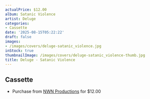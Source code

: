 ```yaml
---
actualPrice: $12.00
album: Satanic Violence
artist: Deluge
categories:
- Cassette
date: '2025-08-15T05:22:22'
draft: false
images:
- /images/covers/deluge-satanic_violence.jpg
inStock: true
thumbnailImage: /images/covers/deluge-satanic_violence-thumb.jpg
title: Deluge - Satanic Violence
---
```


## Cassette
* Purchase from [NWN Productions](http://shop.nwnprod.com/index.php?route=product/product&path=73&product_id=54426&sort=pd.name&order=ASC) for $12.00
